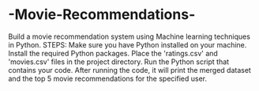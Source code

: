 # -Movie-Recommendations-
Build a movie recommendation system using Machine learning techniques in Python.
STEPS:
Make sure you have Python installed on your machine.
Install the required Python packages.
Place the 'ratings.csv' and 'movies.csv' files in the project directory.
Run the Python script that contains your code.
After running the code, it will print the merged dataset and the top 5 movie recommendations for the specified user.
